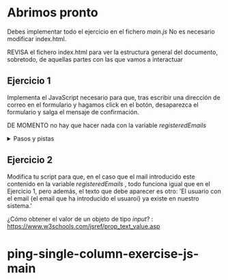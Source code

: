 # Abrimos pronto

Debes implementar todo el ejercicio en el fichero _main.js_
No es necesario modificar index.html.

REVISA el fichero index.html para ver la estructura general del documento, sobretodo, de aquellas partes con las que vamos a interactuar

## Ejercicio 1

Implementa el JavaScript necesario para que, tras escribir una dirección de correo en el formulario y hagamos click en el botón, desaparezca el formulario y salga el mensaje de confirmación.

DE MOMENTO no hay que hacer nada con la variable _registeredEmails_

<details>
  <summary>Pasos y pistas</summary>
  <ol>
	<li>Selecciona el botón identificado con el id 'notify-me'</li>
	<li>Asocia el evento click a dicho boton. Por ejemplo, con addEventListener</li>
	<li>En la función de ese listener, debes recuperar dos nodos: el nodo del formulario y el nodo del DIV con el mensaje de confirmación</li>
	<li>Añade la clase _hidden_ al nodo del formulario</li>
	<li>Elimina la clase _hidden_ del nodo del DIV con el mensaje de confirmación</li>
  </ol>
</details>

## Ejercicio 2

Modifica tu script para que, en el caso que el mail introducido este contenido en la variable _registeredEmails_ , todo funciona igual que en el Ejercicio 1, pero además, el texto que debe aparecer es otro: 'El usuario con el email {el email que ha introducido el usuaroi} ya existe en nuestro sistema.'

¿Cómo obtener el valor de un objeto de tipo _input_? : https://www.w3schools.com/jsref/prop_text_value.asp

# ping-single-column-exercise-js-main
